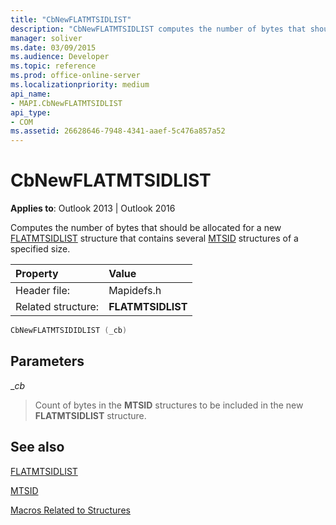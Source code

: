 ```yaml
---
title: "CbNewFLATMTSIDLIST"
description: "CbNewFLATMTSIDLIST computes the number of bytes that should be allocated for a new FLATMTSIDLIST structure that contains several MTSID structures."
manager: soliver
ms.date: 03/09/2015
ms.audience: Developer
ms.topic: reference
ms.prod: office-online-server
ms.localizationpriority: medium
api_name:
- MAPI.CbNewFLATMTSIDLIST
api_type:
- COM
ms.assetid: 26628646-7948-4341-aaef-5c476a857a52
---
```


# CbNewFLATMTSIDLIST

  
  
**Applies to**: Outlook 2013 | Outlook 2016 
  
Computes the number of bytes that should be allocated for a new [FLATMTSIDLIST](flatmtsidlist.md) structure that contains several [MTSID](mtsid.md) structures of a specified size. 
  
|Property |Value |
|:-----|:-----|
|Header file:  <br/> |Mapidefs.h  <br/> |
|Related structure:  <br/> |**FLATMTSIDLIST** <br/> |
   
```cpp
CbNewFLATMTSIDIDLIST (_cb)
```

## Parameters

 __cb_
  
> Count of bytes in the **MTSID** structures to be included in the new **FLATMTSIDLIST** structure. 
    
## See also



[FLATMTSIDLIST](flatmtsidlist.md)
  
[MTSID](mtsid.md)


[Macros Related to Structures](macros-related-to-structures.md)

